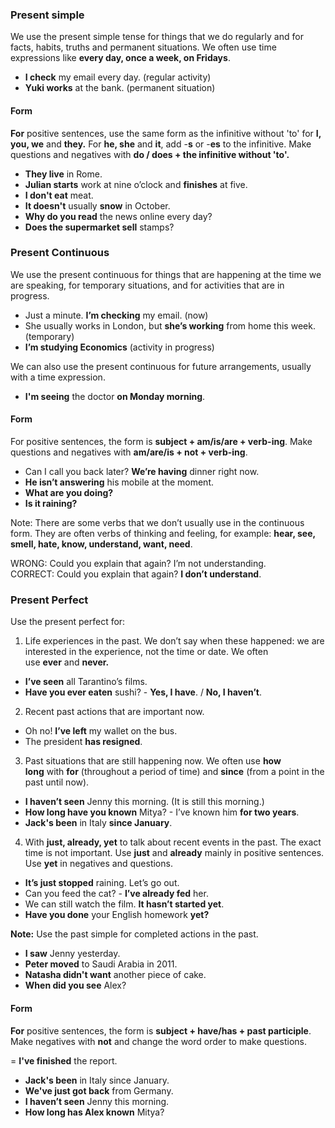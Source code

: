 ### **Present simple**

We use the present simple tense for things that we do regularly and for facts, habits, truths and permanent situations. We often use time expressions like **every day, once a week, on Fridays**.

- **I check** my email every day. (regular activity)  
- **Yuki works** at the bank. (permanent situation)
#### Form

**For** positive sentences, use the same form as the infinitive without 'to' for **I, you, we** and **they.** For **he, she** and **it**, add -**s** or -**es** to the infinitive. Make questions and negatives with **do / does + the infinitive without 'to'.**

- **They live** in Rome.  
- **Julian starts** work at nine o’clock and **finishes** at five.  
- **I don't eat** meat.  
- **It doesn't** usually **snow** in October.  
- **Why do you read** the news online every day?  
- **Does the supermarket sell** stamps?

### Present Continuous

We use the present continuous for things that are happening at the time we are speaking, for temporary situations, and for activities that are in progress.

- Just a minute. **I’m checking** my email. (now)  
- She usually works in London, but **she’s working** from home this week. (temporary)  
- **I’m studying Economics** (activity in progress)

We can also use the present continuous for future arrangements, usually with a time expression.

- **I'm seeing** the doctor **on Monday morning**.

#### Form

For positive sentences, the form is **subject + am/is/are + verb-ing**. Make questions and negatives with **am/are/is + not + verb-ing**.

- Can I call you back later? **We’re having** dinner right now.  
- **He isn’t answering** his mobile at the moment.  
- **What are you doing?**
- **Is it raining?**

Note: There are some verbs that we don’t usually use in the continuous form. They are often verbs of thinking and feeling, for example: **hear, see, smell, hate, know, understand, want, need**.

WRONG: Could you explain that again? I’m not understanding.  
CORRECT: Could you explain that again? **I don’t understand**.

### Present Perfect

Use the present perfect for:

1) Life experiences in the past. We don’t say when these happened: we are interested in the experience, not the time or date. We often use **ever** and **never.**

- **I’ve seen** all Tarantino’s films.  
- **Have you ever eaten** sushi? - **Yes, I have**. / **No, I haven’t**.

2) Recent past actions that are important now.

- Oh no! **I’ve left** my wallet on the bus.  
- The president **has resigned**.

3) Past situations that are still happening now. We often use **how long** with **for** (throughout a period of time) and **since** (from a point in the past until now).

- **I haven’t seen** Jenny this morning. (It is still this morning.)  
- **How long have you known** Mitya? - I’ve known him **for two years**.  
- **Jack's been** in Italy **since January**.

4) With **just, already, yet** to talk about recent events in the past. The exact time is not important. Use **just** and **already** mainly in positive sentences. Use **yet** in negatives and questions.

- **It’s just stopped** raining. Let’s go out.  
- Can you feed the cat? - **I’ve already fed** her.  
- We can still watch the film. **It hasn’t started yet**.  
- **Have you done** your English homework **yet?**

**Note:** Use the past simple for completed actions in the past.

- **I saw** Jenny yesterday.  
- **Peter moved** to Saudi Arabia in 2011.  
- **Natasha didn't want** another piece of cake.  
- **When did you see** Alex?

#### Form

**For** positive sentences, the form is **subject + have/has + past participle**. Make negatives with **not** and change the word order to make questions.

= **I've finished** the report.  
- **Jack's been** in Italy since January.  
- **We've just got back** from Germany.  
- **I haven’t seen** Jenny this morning.  
- **How long has Alex known** Mitya?